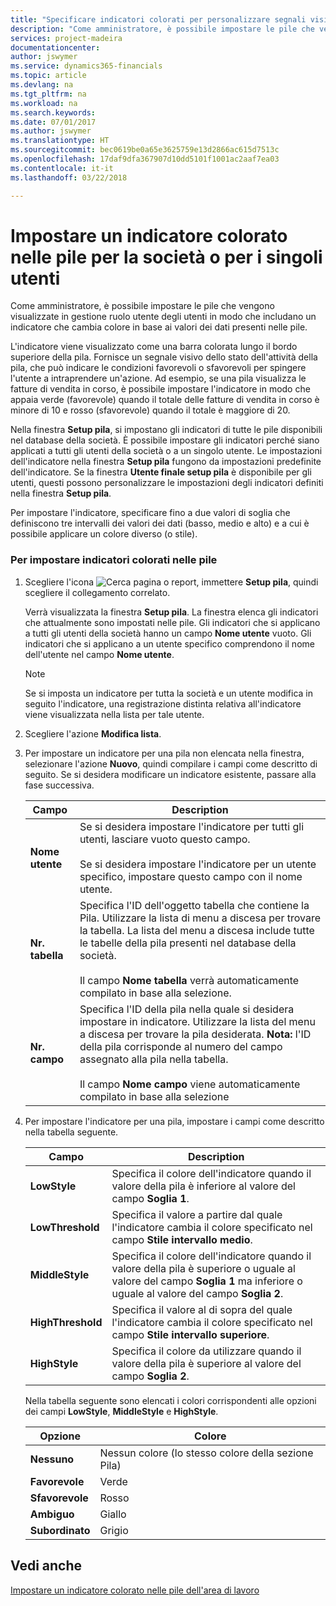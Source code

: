 ```yaml
---
title: "Specificare indicatori colorati per personalizzare segnali visivi sull'attività di una pila per la società o per singoli utenti| Microsoft Docs"
description: "Come amministratore, è possibile impostare le pile che vengono visualizzate in gestione ruolo utente degli utenti in modo che includano un indicatore che cambia colore in base ai valori dei dati presenti nelle pile."
services: project-madeira
documentationcenter: 
author: jswymer
ms.service: dynamics365-financials
ms.topic: article
ms.devlang: na
ms.tgt_pltfrm: na
ms.workload: na
ms.search.keywords: 
ms.date: 07/01/2017
ms.author: jswymer
ms.translationtype: HT
ms.sourcegitcommit: bec0619be0a65e3625759e13d2866ac615d7513c
ms.openlocfilehash: 17daf9dfa367907d10dd5101f1001ac2aaf7ea03
ms.contentlocale: it-it
ms.lasthandoff: 03/22/2018

---
```

# <a name="set-up-a-colored-indicator-on-cues-for-the-company-or-individual-users"></a>Impostare un indicatore colorato nelle pile per la società o per i singoli utenti
Come amministratore, è possibile impostare le pile che vengono visualizzate in gestione ruolo utente degli utenti in modo che includano un indicatore che cambia colore in base ai valori dei dati presenti nelle pile.  
  
L'indicatore viene visualizzato come una barra colorata lungo il bordo superiore della pila. Fornisce un segnale visivo dello stato dell'attività della pila, che può indicare le condizioni favorevoli o sfavorevoli per spingere l'utente a intraprendere un'azione. Ad esempio, se una pila visualizza le fatture di vendita in corso, è possibile impostare l'indicatore in modo che appaia verde (favorevole) quando il totale delle fatture di vendita in corso è minore di 10 e rosso (sfavorevole) quando il totale è maggiore di 20.  
  
Nella finestra **Setup pila**, si impostano gli indicatori di tutte le pile disponibili nel database della società. È possibile impostare gli indicatori perché siano applicati a tutti gli utenti della società o a un singolo utente. Le impostazioni dell'indicatore nella finestra **Setup pila** fungono da impostazioni predefinite dell'indicatore. Se la finestra **Utente finale setup pila** è disponibile per gli utenti, questi possono personalizzare le impostazioni degli indicatori definiti nella finestra **Setup pila**.  
  
Per impostare l'indicatore, specificare fino a due valori di soglia che definiscono tre intervalli dei valori dei dati (basso, medio e alto) e a cui è possibile applicare un colore diverso (o stile).  
  
### <a name="to-set-up-colored-indicators-on-cues"></a>Per impostare indicatori colorati nelle pile  
1. Scegliere l'icona ![Cerca pagina o report](media/ui-search/search_small.png "icona Cerca pagina o report"), immettere **Setup pila**, quindi scegliere il collegamento correlato.  
  
     Verrà visualizzata la finestra **Setup pila**. La finestra elenca gli indicatori che attualmente sono impostati nelle pile. Gli indicatori che si applicano a tutti gli utenti della società hanno un campo **Nome utente** vuoto. Gli indicatori che si applicano a un utente specifico comprendono il nome dell'utente nel campo **Nome utente**.  
  
    > [!NOTE]  
    >  Se si imposta un indicatore per tutta la società e un utente modifica in seguito l'indicatore, una registrazione distinta relativa all'indicatore viene visualizzata nella lista per tale utente.  
  
2. Scegliere l'azione **Modifica lista**.  
3. Per impostare un indicatore per una pila non elencata nella finestra, selezionare l'azione **Nuovo**, quindi compilare i campi come descritto di seguito. Se si desidera modificare un indicatore esistente, passare alla fase successiva.  
  
    |  Campo  |  Description  |    
    |---------|---------------|  
    |**Nome utente**|Se si desidera impostare l'indicatore per tutti gli utenti, lasciare vuoto questo campo.<br /><br /> Se si desidera impostare l'indicatore per un utente specifico, impostare questo campo con il nome utente.|  
    |**Nr. tabella**|Specifica l'ID dell'oggetto tabella che contiene la Pila. Utilizzare la lista di menu a discesa per trovare la tabella. La lista del menu a discesa include tutte le tabelle della pila presenti nel database della società.<br /><br /> Il campo **Nome tabella** verrà automaticamente compilato in base alla selezione.|  
    |**Nr. campo**|Specifica l'ID della pila nella quale si desidera impostare in indicatore. Utilizzare la lista del menu a discesa per trovare la pila desiderata. **Nota:**  l'ID della pila corrisponde al numero del campo assegnato alla pila nella tabella. <br /><br /> Il campo **Nome campo** viene automaticamente compilato in base alla selezione|  
  
4. Per impostare l'indicatore per una pila, impostare i campi come descritto nella tabella seguente.  
  
    |  Campo  |  Description  |    
    |---------|---------------|  
    |**LowStyle**|Specifica il colore dell'indicatore quando il valore della pila è inferiore al valore del campo **Soglia 1**.|  
    |**LowThreshold**|Specifica il valore a partire dal quale l'indicatore cambia il colore specificato nel campo **Stile intervallo medio**.|  
    |**MiddleStyle**|Specifica il colore dell'indicatore quando il valore della pila è superiore o uguale al valore del campo **Soglia 1** ma inferiore o uguale al valore del campo **Soglia 2**.|  
    |**HighThreshold**|Specifica il valore al di sopra del quale l'indicatore cambia il colore specificato nel campo **Stile intervallo superiore**.|  
    |**HighStyle**|Specifica il colore da utilizzare quando il valore della pila è superiore al valore del campo **Soglia 2**.|  
  
     Nella tabella seguente sono elencati i colori corrispondenti alle opzioni dei campi **LowStyle**, **MiddleStyle** e **HighStyle**.  
  
    |  Opzione  |  Colore  |  
    |----------|---------|  
    |**Nessuno**|Nessun colore (lo stesso colore della sezione Pila)|  
    |**Favorevole**|Verde|  
    |**Sfavorevole**|Rosso|  
    |**Ambiguo**|Giallo|  
    |**Subordinato**|Grigio|  
  
## <a name="see-also"></a>Vedi anche  
[Impostare un indicatore colorato nelle pile dell'area di lavoro](ui-how-setup-colored-indicator-cues.md)  
